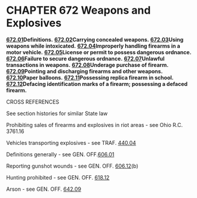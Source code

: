 CHAPTER 672 Weapons and Explosives
==================================

[**672.01**](377dce2e.html)**Definitions.**
[**672.02**](379f9e6c.html)**Carrying concealed weapons.**
[**672.03**](37c8f8d6.html)**Using weapons while intoxicated.**
[**672.04**](37cef2fa.html)**Improperly handling firearms in a motor
vehicle.** [**672.05**](37f92e16.html)**License or permit to possess
dangerous ordnance.** [**672.06**](3817d4d8.html)**Failure to secure
dangerous ordnance.** [**672.07**](381fd747.html)**Unlawful transactions
in weapons.** [**672.08**](38286947.html)**Underage purchase of
firearm.** [**672.09**](38314330.html)**Pointing and discharging
firearms and other weapons.** [**672.10**](383cae2c.html)**Paper
balloons.** [**672.11**](38412098.html)**Possessing replica firearm in
school.** [**672.12**](3851ae4d.html)**Defacing identification marks of
a firearm; possessing a defaced firearm.**

CROSS REFERENCES

See section histories for similar State law

Prohibiting sales of firearms and explosives in riot areas - see Ohio
R.C. 3761.16

Vehicles transporting explosives - see TRAF. [440.04](2585e57f.html)

Definitions generally - see GEN. OFF.[606.01](28f4ad3b.html)

Reporting gunshot wounds - see GEN. OFF. [606.12](29b721c1.html)(b)

Hunting prohibited - see GEN. OFF. [618.12](2c5021f7.html)

Arson - see GEN. OFF. [642.09](32c4815f.html)
